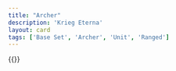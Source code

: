 ```yaml
---
title: "Archer"
description: 'Krieg Eterna'
layout: card
tags: ['Base Set', 'Archer', 'Unit', 'Ranged']
---
```

{{<card-detail-page title="Archer" artwork="Archer the Winner by Hendrick Joseph Dillens (1851)" />}}